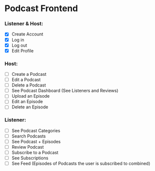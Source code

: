 # Podcast Frontend

### Listener & Host:

- [x] Create Account
- [x] Log in
- [x] Log out
- [x] Edit Profile

### Host:

- [ ] Create a Podcast
- [ ] Edit a Podcast
- [ ] Delete a Podcast
- [ ] See Podcast Dashboard (See Listeners and Reviews)
- [ ] Upload an Episode
- [ ] Edit an Episode
- [ ] Delete an Episode

### Listener:

- [ ] See Podcast Categories
- [ ] Search Podcasts
- [ ] See Podcast + Episodes
- [ ] Review Podcast
- [ ] Subscribe to a Podcast
- [ ] See Subscriptions
- [ ] See Feed (Episodes of Podcasts the user is subscribed to combined)
